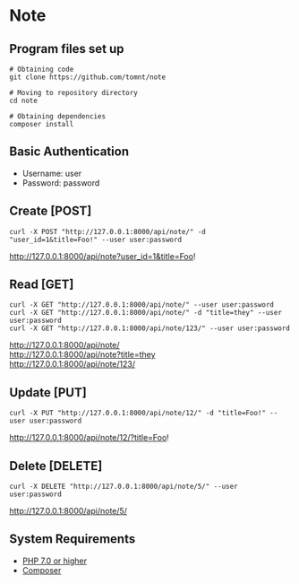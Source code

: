 # Note

## Program files set up
```
# Obtaining code
git clone https://github.com/tomnt/note

# Moving to repository directory
cd note

# Obtaining dependencies
composer install
```

## Basic Authentication
 - Username: user
 - Password: password

## Create [POST]
```
curl -X POST "http://127.0.0.1:8000/api/note/" -d "user_id=1&title=Foo!" --user user:password
```
http://127.0.0.1:8000/api/note?user_id=1&title=Foo!

## Read [GET]
```
curl -X GET "http://127.0.0.1:8000/api/note/" --user user:password
curl -X GET "http://127.0.0.1:8000/api/note/" -d "title=they" --user user:password
curl -X GET "http://127.0.0.1:8000/api/note/123/" --user user:password
```
http://127.0.0.1:8000/api/note/<br>
http://127.0.0.1:8000/api/note?title=they<br>
http://127.0.0.1:8000/api/note/123/<br>

## Update [PUT]
```
curl -X PUT "http://127.0.0.1:8000/api/note/12/" -d "title=Foo!" --user user:password
```
http://127.0.0.1:8000/api/note/12/?title=Foo!

## Delete [DELETE]
```
curl -X DELETE "http://127.0.0.1:8000/api/note/5/" --user user:password
```
http://127.0.0.1:8000/api/note/5/

## System Requirements
- [PHP 7.0 or higher](https://www.php.net/downloads.php)
- [Composer](https://getcomposer.org/download/)
